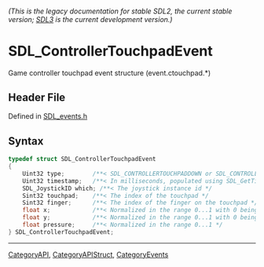 ###### (This is the legacy documentation for stable SDL2, the current stable version; [SDL3](https://wiki.libsdl.org/SDL3/) is the current development version.)
# SDL_ControllerTouchpadEvent

Game controller touchpad event structure (event.ctouchpad.*)

## Header File

Defined in [SDL_events.h](https://github.com/libsdl-org/SDL/blob/SDL2/include/SDL_events.h)

## Syntax

```c
typedef struct SDL_ControllerTouchpadEvent
{
    Uint32 type;        /**< SDL_CONTROLLERTOUCHPADDOWN or SDL_CONTROLLERTOUCHPADMOTION or SDL_CONTROLLERTOUCHPADUP */
    Uint32 timestamp;   /**< In milliseconds, populated using SDL_GetTicks() */
    SDL_JoystickID which; /**< The joystick instance id */
    Sint32 touchpad;    /**< The index of the touchpad */
    Sint32 finger;      /**< The index of the finger on the touchpad */
    float x;            /**< Normalized in the range 0...1 with 0 being on the left */
    float y;            /**< Normalized in the range 0...1 with 0 being at the top */
    float pressure;     /**< Normalized in the range 0...1 */
} SDL_ControllerTouchpadEvent;
```

----
[CategoryAPI](CategoryAPI), [CategoryAPIStruct](CategoryAPIStruct), [CategoryEvents](CategoryEvents)

